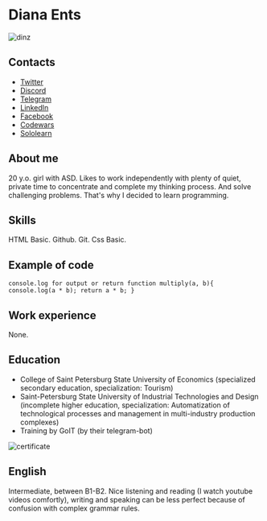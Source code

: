 # Diana Ents
![dinz](https://user-images.githubusercontent.com/93225524/173172244-448eed06-f5e9-4f98-bd3d-848ec74a7edf.jpg)


## Contacts
* [Twitter](https://twitter.com/dinzinz)
* [Discord](https://discordapp.com/users/608689574348193831)
* [Telegram](https://t.me/dinzinz)
* [LinkedIn](https://linkedin.com/in/dinz)
* [Facebook](https://www.facebook.com/dinxinz)
* [Codewars](https://www.codewars.com/users/dinzinz)
* [Sololearn](https://www.sololearn.com/profile/24699044)
## About me
20 y.o. girl with ASD. Likes to work independently with plenty of quiet, private time to concentrate and complete my thinking process. And solve challenging problems. That's why I decided to learn programming.


## Skills
HTML Basic. Github. Git. Css Basic.

## Example of code
``
console.log for output or return
function multiply(a, b){
  console.log(a * b);
  return a * b;
}
``

## Work experience
None.
## Education
* College of Saint Petersburg State University of Economics (specialized secondary education, specialization: Tourism)
* Saint-Petersburg State University of Industrial Technologies and Design (incomplete higher education, specialization: Automatization of technological processes and management in multi-industry production complexes)
* Training by GoIT (by their telegram-bot)

![certificate](https://user-images.githubusercontent.com/93225524/173172591-27f879b2-bf48-4c09-bf85-c5b9a23f2cdc.png)

## English
Intermediate, between B1-B2. Nice listening and reading (I watch youtube videos comfortly), writing and speaking can be less perfect because of confusion with complex grammar rules.

